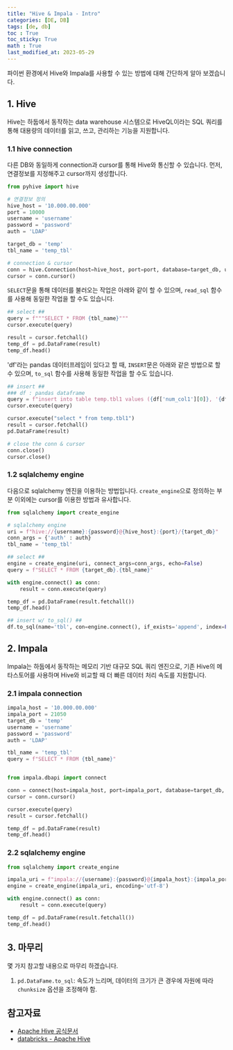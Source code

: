 ```yaml
---
title: "Hive & Impala - Intro"
categories: [DE, DB]
tags: [de, db]
toc : True
toc_sticky: True
math : True
last_modified_at: 2023-05-29
---
```


파이썬 환경에서 Hive와 Impala를 사용할 수 있는 방법에 대해 간단하게 알아 보겠습니다.

## 1. Hive
Hive는 하둡에서 동작하는 data warehouse 시스템으로 HiveQL이라는 SQL 쿼리를 통해 대용량의 데이터를 읽고, 쓰고, 관리하는 기능을 지원합니다. 

### 1.1 hive connection
다른 DB와 동일하게 connection과 cursor를 통해 Hive와 통신할 수 있습니다. 먼저, 연결정보를 지정해주고 cursor까지 생성합니다.
```py
from pyhive import hive

# 연결정보 정의
hive_host = '10.000.00.000'
port = 10000
username = 'username'
password = 'password'
auth = 'LDAP'

target_db = 'temp'
tbl_name = 'temp_tbl'

# connection & cursor
conn = hive.Connection(host=hive_host, port=port, database=target_db, username=username, password=passoword, auth=auth)
cursor = conn.cursor()
```

`SELECT`문을 통해 데이터를 불러오는 작업은 아래와 같이 할 수 있으며, `read_sql` 함수를 사용해 동일한 작업을 할 수도 있습니다.
```py
## select ##
query = f"""SELECT * FROM {tbl_name}"""
cursor.execute(query)

result = cursor.fetchall()
temp_df = pd.DataFrame(result)
temp_df.head()
```

'df'라는 pandas 데이터프레임이 있다고 할 때, `INSERT`문은 아래와 같은 방법으로 할 수 있으며, `to_sql` 함수를 사용해 동일한 작업을 할 수도 있습니다.
```py
## insert ##
### df : pandas dataframe
query = f"insert into table temp.tbl1 values ({df['num_col1'][0]}, '{df['string_col1'][0]}')"
cursor.execute(query)

cursor.execute("select * from temp.tbl1")
result = cursor.fetchall()
pd.DataFrame(result)

# close the conn & cursor 
conn.close()
cursor.close()
```

### 1.2 sqlalchemy engine
다음으로 sqlalchemy 엔진을 이용하는 방법입니다. `create_engine`으로 정의하는 부분 이외에는 cursor를 이용한 방법과 유사합니다. 
```py
from sqlalchemy import create_engine

# sqlalchemy engine
uri = f"hive://{username}:{password}@{hive_host}:{port}/{target_db}"
conn_args = {'auth' : auth}
tbl_name = 'temp_tbl'

## select ## 
engine = create_engine(uri, connect_args=conn_args, echo=False)
query = f"SELECT * FROM {target_db}.{tbl_name}"

with engine.connect() as conn:
    result = conn.execute(query)

temp_df = pd.DataFrame(result.fetchall())
temp_df.head()

## insert w/ to_sql() ##
df.to_sql(name='tbl', con=engine.connect(), if_exists='append', index=False, method='multi', chunksize=25000)
```


## 2. Impala
Impala는 하둡에서 동작하는 메모리 기반 대규모 SQL 쿼리 엔진으로, 기존 Hive의 메타스토어를 사용하며 Hive와 비교할 때 더 빠른 데이터 처리 속도를 지원합니다. 

### 2.1 impala connection
```py
impala_host = '10.000.00.000'
impala_port = 21050
target_db = 'temp'
username = 'username'
password = 'password'
auth = 'LDAP'

tbl_name = 'temp_tbl'
query = f"SELECT * FROM {tbl_name}"


from impala.dbapi import connect

conn = connect(host=impala_host, port=impala_port, database=target_db, user=username, password=password, auth_mechanism=auth)
cursor = conn.cursor()

cursor.execute(query)
result = cursor.fetchall()

temp_df = pd.DataFrame(result)
temp_df.head()

```

### 2.2 sqlalchemy engine
```py
from sqlalchemy import create_engine

impala_uri = f"impala://{username}:{password}@{impala_host}:{impala_port}/{target_db}?auth_mechanism={auth}"
engine = create_engine(impala_uri, encoding='utf-8')

with engine.connect() as conn:
    result = conn.execute(query)

temp_df = pd.DataFrame(result.fetchall())
temp_df.head()
```

## 3. 마무리
몇 가지 참고할 내용으로 마무리 하겠습니다. 

1. `pd.DataFame.to_sql`: 속도가 느리며, 데이터의 크기가 큰 경우에 자원에 따라 `chunksize` 옵션을 조정해야 함.



## 참고자료

- [Apache Hive 공식문서](https://hive.apache.org/)
- [databricks - Apache Hive](https://www.databricks.com/kr/glossary/apache-hive)

